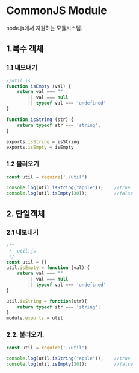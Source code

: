 # CommonJS Module

node.js에서 지원하는 모듈시스템.


## 1.복수 객체 

### 1.1 내보내기
```js
//util.js
function isEmpty (val) {
    return val === "" 
        || val === null
        || typeof val === 'undefined'
}

function isString (str) {
	return typeof str === 'string';
}

exports.isString = isString 
exports.isEmpty = isEmpty 
```


###  1.2 불러오기

```js
const util = require('./util')

console.log(util.isString("apple"));    //true
console.log(util.isEmpty(30));          //false
```


## 2. 단일객체


### 2.1 내보내기
```js
/**
 *  util.js
 */
const util = {}
util.isEmpty = function (val) {
    return val === "" 
        || val === null
        || typeof val === 'undefined'
}

util.isString = function(str){
    return typeof str === 'string';
}
module.exports = util
```


### 2.2. 불러오기.

```js
const util = require('./util')

console.log(util.isString("apple"));    //true
console.log(util.isEmpty(30));          //false
```